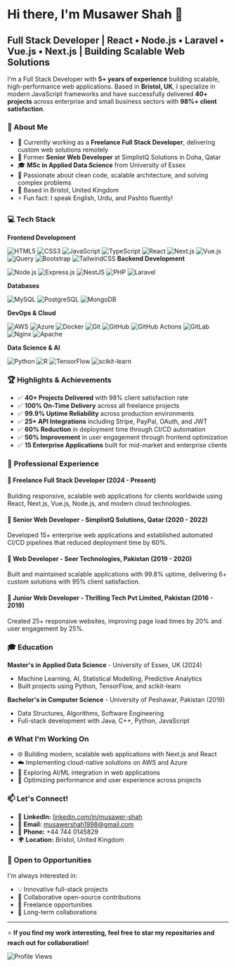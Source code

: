 # Hi there, I'm Musawer Shah 👋

## Full Stack Developer | React • Node.js • Laravel • Vue.js • Next.js | Building Scalable Web Solutions

I'm a Full Stack Developer with **5+ years of experience** building scalable, high-performance web applications. Based in **Bristol, UK**, I specialize in modern JavaScript frameworks and have successfully delivered **40+ projects** across enterprise and small business sectors with **98%+ client satisfaction**.

### 🚀 About Me

- 🔭 Currently working as a **Freelance Full Stack Developer**, delivering custom web solutions remotely
- 💼 Former **Senior Web Developer** at SimplistQ Solutions in Doha, Qatar
- 🎓 **MSc in Applied Data Science** from University of Essex
- 🌱 Passionate about clean code, scalable architecture, and solving complex problems
- 📍 Based in Bristol, United Kingdom
- ⚡ Fun fact: I speak English, Urdu, and Pashto fluently!

### 💻 Tech Stack

**Frontend Development**

![HTML5](https://img.shields.io/badge/HTML5-E34F26?style=for-the-badge&logo=html5&logoColor=white)
![CSS3](https://img.shields.io/badge/CSS3-1572B6?style=for-the-badge&logo=css3&logoColor=white)
![JavaScript](https://img.shields.io/badge/JavaScript-F7DF1E?style=for-the-badge&logo=javascript&logoColor=black)
![TypeScript](https://img.shields.io/badge/TypeScript-3178C6?style=for-the-badge&logo=typescript&logoColor=white)
![React](https://img.shields.io/badge/React-61DAFB?style=for-the-badge&logo=react&logoColor=black)
![Next.js](https://img.shields.io/badge/Next.js-000000?style=for-the-badge&logo=next.js&logoColor=white)
![Vue.js](https://img.shields.io/badge/Vue.js-4FC08D?style=for-the-badge&logo=vue.js&logoColor=white)
![jQuery](https://img.shields.io/badge/jQuery-0769AD?style=for-the-badge&logo=jquery&logoColor=white)
![Bootstrap](https://img.shields.io/badge/Bootstrap-7952B3?style=for-the-badge&logo=bootstrap&logoColor=white)
![TailwindCSS](https://img.shields.io/badge/Tailwind_CSS-06B6D4?style=for-the-badge&logo=tailwindcss&logoColor=white)
**Backend Development**

![Node.js](https://img.shields.io/badge/Node.js-339933?style=for-the-badge&logo=node.js&logoColor=white)
![Express.js](https://img.shields.io/badge/Express.js-000000?style=for-the-badge&logo=express&logoColor=white)
![NestJS](https://img.shields.io/badge/NestJS-E0234E?style=for-the-badge&logo=nestjs&logoColor=white)
![PHP](https://img.shields.io/badge/PHP-777BB4?style=for-the-badge&logo=php&logoColor=white)
![Laravel](https://img.shields.io/badge/Laravel-FF2D20?style=for-the-badge&logo=laravel&logoColor=white)

**Databases**

![MySQL](https://img.shields.io/badge/MySQL-4479A1?style=for-the-badge&logo=mysql&logoColor=white)
![PostgreSQL](https://img.shields.io/badge/PostgreSQL-4169E1?style=for-the-badge&logo=postgresql&logoColor=white)
![MongoDB](https://img.shields.io/badge/MongoDB-47A248?style=for-the-badge&logo=mongodb&logoColor=white)

**DevOps & Cloud**

![AWS](https://img.shields.io/badge/AWS-232F3E?style=for-the-badge&logo=amazon-aws&logoColor=white)
![Azure](https://img.shields.io/badge/Azure-0078D4?style=for-the-badge&logo=microsoft-azure&logoColor=white)
![Docker](https://img.shields.io/badge/Docker-2496ED?style=for-the-badge&logo=docker&logoColor=white)
![Git](https://img.shields.io/badge/Git-F05032?style=for-the-badge&logo=git&logoColor=white)
![GitHub](https://img.shields.io/badge/GitHub-181717?style=for-the-badge&logo=github&logoColor=white)
![GitHub Actions](https://img.shields.io/badge/GitHub_Actions-2088FF?style=for-the-badge&logo=github-actions&logoColor=white)
![GitLab](https://img.shields.io/badge/GitLab-FC6D26?style=for-the-badge&logo=gitlab&logoColor=white)
![Nginx](https://img.shields.io/badge/Nginx-009639?style=for-the-badge&logo=nginx&logoColor=white)
![Apache](https://img.shields.io/badge/Apache-D22128?style=for-the-badge&logo=apache&logoColor=white)

**Data Science & AI**

![Python](https://img.shields.io/badge/Python-3776AB?style=for-the-badge&logo=python&logoColor=white)
![R](https://img.shields.io/badge/R-276DC3?style=for-the-badge&logo=r&logoColor=white)
![TensorFlow](https://img.shields.io/badge/TensorFlow-FF6F00?style=for-the-badge&logo=tensorflow&logoColor=white)
![scikit-learn](https://img.shields.io/badge/scikit--learn-F7931E?style=for-the-badge&logo=scikit-learn&logoColor=white)

### 🏆 Highlights & Achievements

- ✅ **40+ Projects Delivered** with 98% client satisfaction rate
- ✅ **100% On-Time Delivery** across all freelance projects
- ✅ **99.9% Uptime Reliability** across production environments
- ✅ **25+ API Integrations** including Stripe, PayPal, OAuth, and JWT
- ✅ **60% Reduction** in deployment time through CI/CD automation
- ✅ **50% Improvement** in user engagement through frontend optimization
- ✅ **15 Enterprise Applications** built for mid-market and enterprise clients

### 💼 Professional Experience

#### 🔹 Freelance Full Stack Developer (2024 - Present)
Building responsive, scalable web applications for clients worldwide using React, Next.js, Vue.js, Node.js, and modern cloud technologies.

#### 🔹 Senior Web Developer - SimplistQ Solutions, Qatar (2020 - 2022)
Developed 15+ enterprise web applications and established automated CI/CD pipelines that reduced deployment time by 60%.

#### 🔹 Web Developer - Seer Technologies, Pakistan (2019 - 2020)
Built and maintained scalable applications with 99.8% uptime, delivering 6+ custom solutions with 95% client satisfaction.

#### 🔹 Junior Web Developer - Thrilling Tech Pvt Limited, Pakistan (2016 - 2019)
Created 25+ responsive websites, improving page load times by 20% and user engagement by 25%.

### 🎓 Education

**Master's in Applied Data Science** - University of Essex, UK (2024)
- Machine Learning, AI, Statistical Modelling, Predictive Analytics
- Built projects using Python, TensorFlow, and scikit-learn

**Bachelor's in Computer Science** - University of Peshawar, Pakistan (2019)
- Data Structures, Algorithms, Software Engineering
- Full-stack development with Java, C++, Python, JavaScript


### 🔥 What I'm Working On

- 🌐 Building modern, scalable web applications with Next.js and React
- ☁️ Implementing cloud-native solutions on AWS and Azure
- 🤖 Exploring AI/ML integration in web applications
- 🚀 Optimizing performance and user experience across projects

### 📫 Let's Connect!

- 💼 **LinkedIn:** [linkedin.com/in/musawer-shah](https://linkedin.com/in/musawershah1598)
- 📧 **Email:** musawershah1998@gmail.com
- 📱 **Phone:** +44 744 0145829
- 🌍 **Location:** Bristol, United Kingdom

### 🤝 Open to Opportunities

I'm always interested in:
- 💡 Innovative full-stack projects
- 🌟 Collaborative open-source contributions
- 💼 Freelance opportunities
- 🎯 Long-term collaborations

---

⭐️ **If you find my work interesting, feel free to star my repositories and reach out for collaboration!**

![Profile Views](https://komarev.com/ghpvc/?username=musawershah1598&color=blue&style=flat-square)
